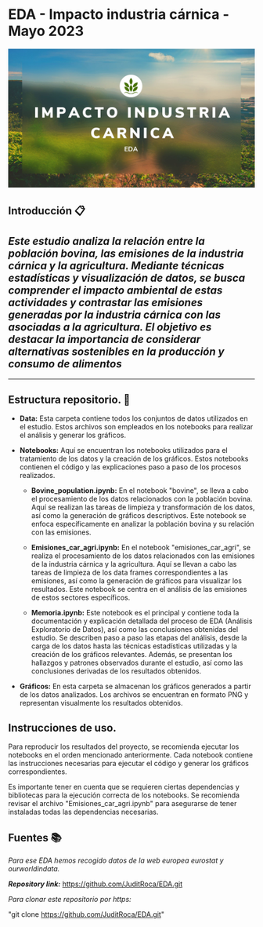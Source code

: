 # EDA - Impacto  industria cárnica - Mayo 2023
![EDA](scr\Data\portada_EDA.jpg)

## Introducción 📋

_Este estudio analiza la relación entre la población bovina, las emisiones de la industria cárnica y la agricultura. Mediante técnicas estadísticas y visualización de datos, se busca comprender el impacto ambiental de estas actividades y contrastar las emisiones generadas por la industria cárnica con las asociadas a la agricultura. El objetivo es destacar la importancia de considerar alternativas sostenibles en la producción y consumo de alimentos_
-
----------
 ## Estructura repositorio. 📖 

- **Data:** Esta carpeta contiene todos los conjuntos de datos utilizados en el estudio. Estos archivos son empleados en los notebooks para realizar el análisis y generar los gráficos.

- **Notebooks:** Aquí se encuentran los notebooks utilizados para el tratamiento de los datos y la creación de los gráficos. Estos notebooks contienen el código y las explicaciones paso a paso de los procesos realizados.

   - **Bovine_population.ipynb:** En el notebook "bovine", se lleva a cabo el procesamiento de los datos relacionados con la población bovina. Aquí se realizan las tareas de limpieza y transformación de los datos, así como la generación de gráficos descriptivos. Este notebook se enfoca específicamente en analizar la población bovina y su relación con las emisiones.

   - **Emisiones_car_agri.ipynb:** En el notebook "emisiones_car_agri", se realiza el procesamiento de los datos relacionados con las emisiones de la industria cárnica y la agricultura. Aquí se llevan a cabo las tareas de limpieza de los data frames correspondientes a las emisiones, así como la generación de gráficos para visualizar los resultados. Este notebook se centra en el análisis de las emisiones de estos sectores específicos.

   - **Memoria.ipynb:** Este notebook es el principal y contiene toda la documentación y explicación detallada del proceso de EDA (Análisis Exploratorio de Datos), así como las conclusiones obtenidas del estudio. Se describen paso a paso las etapas del análisis, desde la carga de los datos hasta las técnicas estadísticas utilizadas y la creación de los gráficos relevantes. Además, se presentan los hallazgos y patrones observados durante el estudio, así como las conclusiones derivadas de los resultados obtenidos.

- **Gráficos:** En esta carpeta se almacenan los gráficos generados a partir de los datos analizados. Los archivos se encuentran en formato PNG y representan visualmente los resultados obtenidos.

## Instrucciones de uso.

Para reproducir los resultados del proyecto, se recomienda ejecutar los notebooks en el orden mencionado anteriormente. Cada notebook contiene las instrucciones necesarias para ejecutar el código y generar los gráficos correspondientes.

Es importante tener en cuenta que se requieren ciertas dependencias y bibliotecas para la ejecución correcta de los notebooks. Se recomienda revisar el archivo "Emisiones_car_agri.ipynb" para asegurarse de tener instaladas todas las dependencias necesarias.

## Fuentes 📚 
_Para ese EDA hemos recogido datos de la web europea eurostat y ourworldindata._

***Repository link:*** https://github.com/JuditRoca/EDA.git

*Para clonar este repositorio por https:*

"git clone https://github.com/JuditRoca/EDA.git"
